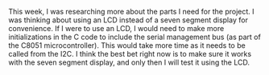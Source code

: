 This week, I was researching more about the parts I need for the project. I was thinking about using an LCD instead of a seven segment display for convenience. If I were to use an LCD, I would need to make more initializations in the C code to include the serial management bus (as part of the C8051 microcontroller). This would take more time as it needs to be called from the I2C. I think the best bet right now is to make sure it works with the seven segment display, and only then I will test it using the LCD.
